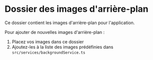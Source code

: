 
# Dossier des images d'arrière-plan

Ce dossier contient les images d'arrière-plan pour l'application.

Pour ajouter de nouvelles images d'arrière-plan :
1. Placez vos images dans ce dossier
2. Ajoutez-les à la liste des images prédéfinies dans `src/services/backgroundService.ts`
